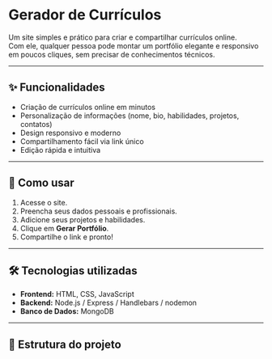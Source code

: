 # Gerador de Currículos

Um site simples e prático para criar e compartilhar currículos online.  
Com ele, qualquer pessoa pode montar um portfólio elegante e responsivo em poucos cliques, sem precisar de conhecimentos técnicos.  

---

## ✨ Funcionalidades  
- Criação de currículos online em minutos  
- Personalização de informações (nome, bio, habilidades, projetos, contatos)  
- Design responsivo e moderno  
- Compartilhamento fácil via link único  
- Edição rápida e intuitiva  

---

## 🚀 Como usar  
1. Acesse o site.  
2. Preencha seus dados pessoais e profissionais.  
3. Adicione seus projetos e habilidades.  
4. Clique em **Gerar Portfólio**.  
5. Compartilhe o link e pronto!  

---

## 🛠️ Tecnologias utilizadas  
- **Frontend:** HTML, CSS, JavaScript  
- **Backend:** Node.js / Express / Handlebars / nodemon
- **Banco de Dados:** MongoDB  

---

## 📂 Estrutura do projeto  
